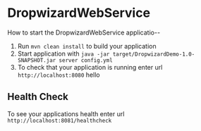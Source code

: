 # DropwizardWebService

How to start the DropwizardWebService applicatio--

1. Run `mvn clean install` to build your application
1. Start application with `java -jar target/DropwizardDemo-1.0-SNAPSHOT.jar server config.yml`
1. To check that your application is running enter url `http://localhost:8080`
hello

Health Check
---

To see your applications health enter url `http://localhost:8081/healthcheck`

